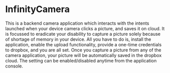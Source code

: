 # InfinityCamera
This is a backend camera application which interacts with the intents launched when your device camera clicks a picture, and saves it on cloud.
It is focussed to eradicate your disability to capture a picture solely because of shortage of memory in your device.
All you have to do is, install the application, enable the upload functionality, provide a one-time credentials to dropbox, and you are all set.
Once you capture a picture from any of the camera application, your picture will be automatically saved in the dropbox cloud.
The setting can be enabled/disabled anytime from the application console.
